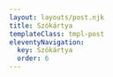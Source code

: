```yaml
---
layout: layouts/post.njk
title: Szókártya
templateClass: tmpl-post
eleventyNavigation:
  key: Szókártya
  order: 6
---
```


<script src="{{ '/assets/js/webcomponent-flashcard.js' | url }}"></script>
<!-- <script src="{{ '/js/webcomponent-flashcard.js' | url }}" async="async">DEVELOPMENT</script> -->

<!-- upgrade: npm install --save webcomponent-flashcard@X.X.X -->

<webcomponent-flashcard url="{{ '/public/spanish-hungarian.json' | url }}"></webcomponent-flashcard>
